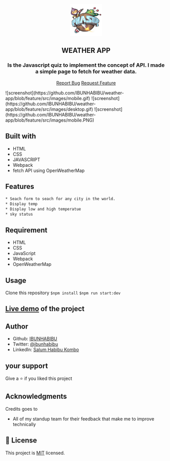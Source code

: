 
<p align="center">
  <a href="git@github.com:IBUNHABIBU/platform-game.git">
    <p align="center"> <img src="https://raw.githubusercontent.com/github/explore/b7c8510756ee50efb38d1f01896e72b7a9737296/topics/phaser/phaser.png" alt="Phaser" width="100" height="100"> </p>
  </a>

  <h2 align="center"> WEATHER APP</h2>
  <h3 align="center"> Is the Javascript  quiz to implement the concept of API. I made a simple page to fetch for weather data.</h3>

  <p align="center">
    <a href="https://github.com/IBUNHABIBU/platform-game/issues">Report Bug</a>
    <a href="https://github.com/IBUNHABIBU/platform-game/issues">Request Feature</a>
  </p>
</p>
![screenshot](https://github.com/IBUNHABIBU/weather-app/blob/feature/src/images/mobile.gif)
![screenshot](https://github.com/IBUNHABIBU/weather-app/blob/feature/src/images/desktop.gif)
![screenshot](https://github.com/IBUNHABIBU/weather-app/blob/feature/src/images/mobile.PNG)

## Built with
* HTML
* CSS
* JAVASCRIPT
* Webpack
* fetch API using OpenWeatherMap

## Features 
    * Seach form to seach for any city in the world.
    * Display temp
    * Display low and high temperatue
    * sky status
  
## Requirement 
* HTML
* CSS
* JavaScript
* Webpack
* OpenWeatherMap

## Usage
Clone this repository 
 `$npm install` 
 `$npm run start:dev`

## [Live demo](https://ibunhabibuweather.netlify.app/ "Of the project") of the project

## Author
* Github: [IBUNHABIBU](https://github.com/IBUNHABIBU)
* Twitter: [@ibunhabibu](https://twitter.com/Ibunhabibu)
* LinkedIn: [Salum Habibu Kombo](https://www.linkedin.com/in/salum-habibu/)

## your support 
Give a :star: if you liked this project 
## Acknowledgments
Credits goes to

- All of my standup team for their feedback that make me to improve technically
## 📝 License
This project is [MIT](LICENCE) licensed.

